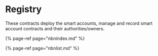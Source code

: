 # Registry

These contracts deploy the smart accounts, manage and record smart account contracts and their authorities/owners.

{% page-ref page="nbnindex.md" %}

{% page-ref page="nbnlist.md" %}



